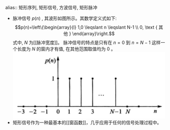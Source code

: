 alias:: 矩形序列, 矩形信号, 方波信号, 矩形脉冲

- 脉冲信号 $p(n)$ , 其波形如图所示。其数学定义式如下:
  $$p(n)=\left\{\begin{array}{l}
  1,0 \leqslant n \leqslant N-1 \\
  0, \text { 其他 }
  \end{array}\right.$$
  式中,  $N$  为[[脉冲宽度]]。
  脉冲信号的特点是只有在  $n=0$  到  $n=N-1$  这样一个长度为  $N$  的窗内才有值, 在其他范围取值均为 $0$ 。
  ![image.png](../assets/image_1707877361863_0.png)
- 矩形信号作为一种最基本的[[窗函数]]，几乎应用于任何的信号处理过程中。